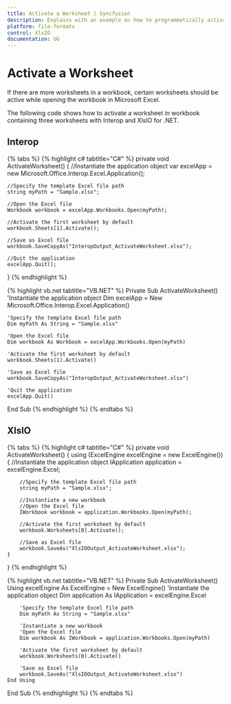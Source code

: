 ```yaml
---
title: Activate a Worksheet | Syncfusion
description: Explains with an example on how to programmatically activate a worksheet in a workbook in Interop and XlsIO.
platform: file-formats
control: XlsIO
documentation: UG
---
```


# Activate a Worksheet

If there are more worksheets in a workbook, certain worksheets should be active while opening the workbook in Microsoft Excel.

The following code shows how to activate a worksheet in workbook containing three worksheets with Interop and XlsIO for .NET.

## Interop

{% tabs %}
{% highlight c# tabtitle="C#" %}
private void ActivateWorksheet()
{
    //Instantiate the application object
    var excelApp = new Microsoft.Office.Interop.Excel.Application();

    //Specify the template Excel file path
    string myPath = "Sample.xlsx";

    //Open the Excel file
    Workbook workbook = excelApp.Workbooks.Open(myPath);

    //Activate the first worksheet by default
    workbook.Sheets[1].Activate();

    //Save as Excel file
    workbook.SaveCopyAs("InteropOutput_ActivateWorksheet.xlsx");

    //Quit the application
    excelApp.Quit();
}
{% endhighlight %}

{% highlight vb.net tabtitle="VB.NET" %}
Private Sub ActivateWorksheet()
    'Instantiate the application object
    Dim excelApp = New Microsoft.Office.Interop.Excel.Application()

    'Specify the template Excel file path
    Dim myPath As String = "Sample.xlsx"

    'Open the Excel file
    Dim workbook As Workbook = excelApp.Workbooks.Open(myPath)

    'Activate the first worksheet by default
    workbook.Sheets(1).Activate()

    'Save as Excel file
    workbook.SaveCopyAs("InteropOutput_ActivateWorksheet.xlsx")

    'Quit the application
    excelApp.Quit()
End Sub
{% endhighlight %}
{% endtabs %}

## XlsIO

{% tabs %}
{% highlight c# tabtitle="C#" %}
private void ActivateWorksheet()
{
    using (ExcelEngine excelEngine = new ExcelEngine())
    {
        //Instantiate the application object
        IApplication application = excelEngine.Excel;

        //Specify the template Excel file path
        string myPath = "Sample.xlsx";

        //Instantiate a new workbook
        //Open the Excel file
        IWorkbook workbook = application.Workbooks.Open(myPath);

        //Activate the first worksheet by default
        workbook.Worksheets[0].Activate();

        //Save as Excel file
        workbook.SaveAs("XlsIOOutput_ActivateWorksheet.xlsx");
    }
}
{% endhighlight %}

{% highlight vb.net tabtitle="VB.NET" %}
Private Sub ActivateWorksheet()
    Using excelEngine As ExcelEngine = New ExcelEngine()
        'Instantiate the application object
        Dim application As IApplication = excelEngine.Excel

        'Specify the template Excel file path
        Dim myPath As String = "Sample.xlsx"

        'Instantiate a new workbook
        'Open the Excel file
        Dim workbook As IWorkbook = application.Workbooks.Open(myPath)

        'Activate the first worksheet by default
        workbook.Worksheets(0).Activate()

        'Save as Excel file
        workbook.SaveAs("XlsIOOutput_ActivateWorksheet.xlsx")
    End Using
End Sub
{% endhighlight %}
{% endtabs %}
